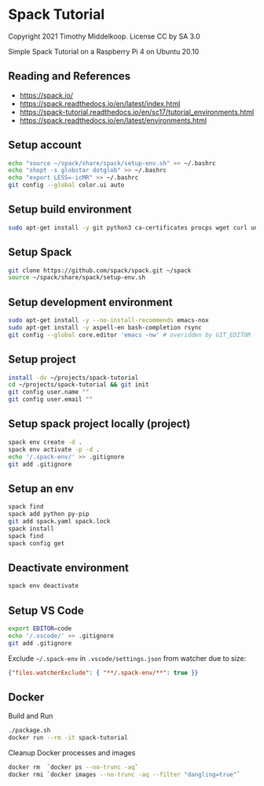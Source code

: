 # Spack Tutorial
Copyright 2021 Timothy Middelkoop.  License CC by SA 3.0

Simple Spack Tutorial on a Raspberry Pi 4 on Ubuntu 20.10

## Reading and References
* https://spack.io/
* https://spack.readthedocs.io/en/latest/index.html
* https://spack-tutorial.readthedocs.io/en/sc17/tutorial_environments.html
* https://spack.readthedocs.io/en/latest/environments.html

## Setup account
```bash
echo "source ~/spack/share/spack/setup-env.sh" >> ~/.bashrc
echo "shopt -s globstar dotglob" >> ~/.bashrc
echo "export LESS=-icMR" >> ~/.bashrc
git config --global color.ui auto
```

## Setup build environment
```bash
sudo apt-get install -y git python3 ca-certificates procps wget curl unzip jq build-essential automake gfortran
```

## Setup Spack
```bash
git clone https://github.com/spack/spack.git ~/spack
source ~/spack/share/spack/setup-env.sh
```

## Setup development environment
```bash
sudo apt-get install -y --no-install-recommends emacs-nox
sudo apt-get install -y aspell-en bash-completion rsync
git config --global core.editor 'emacs -nw' # overidden by GIT_EDITOR
```

## Setup project
```bash
install -dv ~/projects/spack-tutorial
cd ~/projects/spack-tutorial && git init
git config user.name ""
git config user.email ""
```

## Setup spack project locally (project)
```bash
spack env create -d .
spack env activate -p -d .
echo '/.spack-env/' >> .gitignore
git add .gitignore
```

## Setup an env
```bash
spack find
spack add python py-pip
git add spack.yaml spack.lock
spack install
spack find
spack config get
```

## Deactivate environment
```bash
spack env deactivate
```

## Setup VS Code
```bash
export EDITOR=code
echo '/.vscode/' >> .gitignore
git add .gitignore
```

Exclude `~/.spack-env` in `.vscode/settings.json` from watcher due to size:
```json
{"files.watcherExclude": { "**/.spack-env/**": true }}
```

## Docker
Build and Run
```bash
./package.sh
docker run --rm -it spack-tutorial
```

Cleanup Docker processes and images
```bash
docker rm  `docker ps --no-trunc -aq`
docker rmi `docker images --no-trunc -aq --filter "dangling=true"`
```
